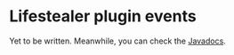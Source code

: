 # Lifestealer plugin events

Yet to be written. Meanwhile, you can check the [Javadocs](https://javadocs.lifestealer.chicoferreira.dev/).
